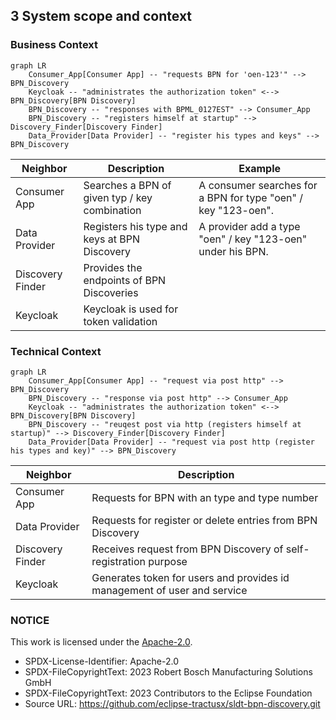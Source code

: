 ## 3 System scope and context

### Business Context

```mermaid
graph LR
    Consumer_App[Consumer App] -- "requests BPN for 'oen-123'" --> BPN_Discovery
    Keycloak -- "administrates the authorization token" <--> BPN_Discovery[BPN Discovery]
    BPN_Discovery -- "responses with BPML_0127EST" --> Consumer_App
    BPN_Discovery -- "registers himself at startup" --> Discovery_Finder[Discovery Finder]
    Data_Provider[Data Provider] -- "register his types and keys" --> BPN_Discovery
```

| Neighbor         | Description                                   | Example                                                       |
|------------------|-----------------------------------------------|---------------------------------------------------------------|
| Consumer App     | Searches a BPN of given typ / key combination | A consumer searches for a BPN for type "oen" / key "123-oen". |
| Data Provider    | Registers his type and keys at BPN Discovery  | A provider add a type "oen" / key "123-oen" under his BPN.    |
| Discovery Finder | Provides the endpoints of BPN Discoveries     |                                                               |
| Keycloak         | Keycloak is used for token validation         |                                                               |


### Technical Context
```mermaid
graph LR
    Consumer_App[Consumer App] -- "request via post http" --> BPN_Discovery
    BPN_Discovery -- "response via post http" --> Consumer_App
    Keycloak -- "administrates the authorization token" <--> BPN_Discovery[BPN Discovery]
    BPN_Discovery -- "reuqest post via http (registers himself at startup)" --> Discovery_Finder[Discovery Finder]
    Data_Provider[Data Provider] -- "request via post http (register his types and key)" --> BPN_Discovery
```

| Neighbor         | Description                                                              |
|------------------|--------------------------------------------------------------------------|
| Consumer App     | Requests for BPN with an type and type number                            |
| Data Provider    | Requests for register or delete entries from BPN Discovery               |
| Discovery Finder | Receives request from BPN Discovery of self-registration purpose         |
| Keycloak         | Generates token for users and provides id management of user and service |


### NOTICE

This work is licensed under the [Apache-2.0](https://www.apache.org/licenses/LICENSE-2.0).

- SPDX-License-Identifier: Apache-2.0
- SPDX-FileCopyrightText: 2023 Robert Bosch Manufacturing Solutions GmbH
- SPDX-FileCopyrightText: 2023 Contributors to the Eclipse Foundation
- Source URL: https://github.com/eclipse-tractusx/sldt-bpn-discovery.git